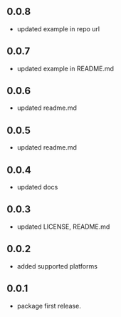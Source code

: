 ## 0.0.8

* updated example in repo url

  
## 0.0.7

* updated example in README.md

## 0.0.6

* updated readme.md

## 0.0.5

* updated readme.md

## 0.0.4

* updated docs

## 0.0.3

* updated LICENSE, README.md

## 0.0.2

* added supported platforms

## 0.0.1

* package first release.

